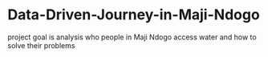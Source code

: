 # Data-Driven-Journey-in-Maji-Ndogo
project goal is analysis who people in Maji Ndogo access water and how to solve their problems

